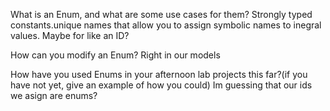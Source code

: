 What is an Enum, and what are some use cases for them?
Strongly typed constants.unique names that allow you to assign symbolic names to inegral values.
Maybe for like an ID?

How can you modify an Enum?
Right in our models

How have you used Enums in your afternoon lab projects this far?(if you have not yet, give an example of how you could)
Im guessing that our ids we asign are enums?